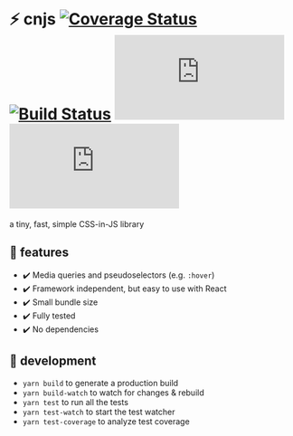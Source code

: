 # :zap: cnjs [![Coverage Status](https://coveralls.io/repos/github/reid47/cnjs/badge.svg?branch=master)](https://coveralls.io/github/reid47/cnjs?branch=master) [![Build Status](https://travis-ci.org/reid47/cnjs.svg?branch=master)](https://travis-ci.org/reid47/cnjs) [![Bundle Size](http://img.badgesize.io/reid47/cnjs/master/dist/cnjs.js)](https://github.com/reid47/cnjs/blob/master/dist/cnjs.js) [![Gzipped Size](http://img.badgesize.io/reid47/cnjs/master/dist/cnjs.js?compression=gzip)](https://github.com/reid47/cnjs/blob/master/dist/cnjs.js)

a tiny, fast, simple CSS-in-JS library

## :star2: features

- :heavy_check_mark: Media queries and pseudoselectors (e.g. `:hover`)
- :heavy_check_mark: Framework independent, but easy to use with React
- :heavy_check_mark: Small bundle size
- :heavy_check_mark: Fully tested
- :heavy_check_mark: No dependencies

## :wrench: development

- `yarn build` to generate a production build
- `yarn build-watch` to watch for changes & rebuild
- `yarn test` to run all the tests
- `yarn test-watch` to start the test watcher
- `yarn test-coverage` to analyze test coverage
